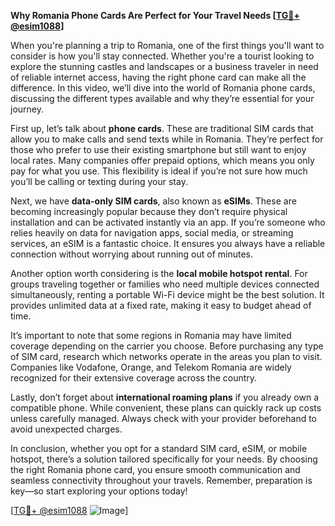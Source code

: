 **Why Romania Phone Cards Are Perfect for Your Travel Needs [[TG💪+ @esim1088](https://t.me/s/esim1088)]**

When you're planning a trip to Romania, one of the first things you'll want to consider is how you'll stay connected. Whether you're a tourist looking to explore the stunning castles and landscapes or a business traveler in need of reliable internet access, having the right phone card can make all the difference. In this video, we’ll dive into the world of Romania phone cards, discussing the different types available and why they’re essential for your journey.

First up, let’s talk about **phone cards**. These are traditional SIM cards that allow you to make calls and send texts while in Romania. They’re perfect for those who prefer to use their existing smartphone but still want to enjoy local rates. Many companies offer prepaid options, which means you only pay for what you use. This flexibility is ideal if you’re not sure how much you’ll be calling or texting during your stay.

Next, we have **data-only SIM cards**, also known as **eSIMs**. These are becoming increasingly popular because they don’t require physical installation and can be activated instantly via an app. If you’re someone who relies heavily on data for navigation apps, social media, or streaming services, an eSIM is a fantastic choice. It ensures you always have a reliable connection without worrying about running out of minutes.

Another option worth considering is the **local mobile hotspot rental**. For groups traveling together or families who need multiple devices connected simultaneously, renting a portable Wi-Fi device might be the best solution. It provides unlimited data at a fixed rate, making it easy to budget ahead of time.

It’s important to note that some regions in Romania may have limited coverage depending on the carrier you choose. Before purchasing any type of SIM card, research which networks operate in the areas you plan to visit. Companies like Vodafone, Orange, and Telekom Romania are widely recognized for their extensive coverage across the country.

Lastly, don’t forget about **international roaming plans** if you already own a compatible phone. While convenient, these plans can quickly rack up costs unless carefully managed. Always check with your provider beforehand to avoid unexpected charges.

In conclusion, whether you opt for a standard SIM card, eSIM, or mobile hotspot, there’s a solution tailored specifically for your needs. By choosing the right Romania phone card, you ensure smooth communication and seamless connectivity throughout your travels. Remember, preparation is key—so start exploring your options today!

[[TG💪+ @esim1088](https://t.me/s/esim1088) ![Image](https://i.postimg.cc/Y0z9fWf4/image.png)]
